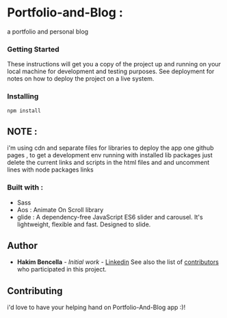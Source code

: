 
# Portfolio-and-Blog :
a portfolio and personal blog

### Getting Started
These instructions will get you a copy of the project up and running on your local machine for development and testing purposes. See deployment for notes on how to deploy the project on a live system.

### Installing

```
npm install
```

## NOTE : 

i'm using cdn and separate files for libraries to deploy the app one github pages , to get a development env running with installed lib packages just delete the current links and scripts in the html files and and uncomment lines with node packages links  

### Built with : 

* Sass 
* Aos :  Animate On Scroll library 
* glide : A dependency-free JavaScript ES6 slider and carousel. It's lightweight, flexible and fast. Designed to slide.

## Author

* **Hakim Bencella** - *Initial work* - [Linkedin](https://www.linkedin.com/in/hakim-bencella-838944138/)
See also the list of [contributors](https://github.com/H4kim/portfolio-and-blog/graphs/contributors) who participated in this project.

## Contributing

i'd love to have your helping hand on Portfolio-And-Blog app :)!
